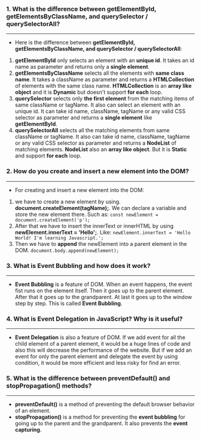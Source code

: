 ### 1. What is the difference between **getElementById, getElementsByClassName, and querySelector / querySelectorAll**?
---
- Here is the difference between **getElementById, getElementsByClassName, and querySelector / querySelectorAll**:
1. **getElementById** only selects an element with an **unique id**. It takes an id name as parameter and returns only a **single element**.
2. **getElementsByClassName** selects all the elements with **same class name**. It takes a className as parameter and returns a **HTMLCollection** of elements with the same class name. **HTMLCollection** is an **array like object** and it is **Dynamic** but doesn't support **for each** loop.
3. **querySelector** selects only **the first element** from the matching items of same className or tagName. It also can select an element with an unique id. It can take id name, className, tagName or any valid CSS selector as parameter and returns a **single element** like **getElementById**.
4. **querySelectorAll** selects all the matching elements from same className or tagName. It also can take id name, className, tagName or any valid CSS selector as parameter and returns a **NodeList** of matching elements. **NodeList** also an **array like object**. But it is **Static** and support **for each** loop.
### 2. How do you **create and insert a new element into the DOM**?
---
- For creating and insert a new element into the DOM:
1. we have to create a new element by using. **document.createElement(tagName);**. We can declare a variable and store the new element there. Such as: 
```const newElement = document.createElement('p');```
2. After that we have to insert the innerText or innerHTML by using **newElement.innerText = 'Hello';**. Like:
``` newElement.innerText = 'Hello World! I'm learning Javascript.'; ```
3. Then we have to **append** the newElement into a parent element in the DOM.
```document.body.append(newElement);```
### 3. What is **Event Bubbling** and how does it work?
---
- **Event Bubbling** is a feature of DOM. When an event happens, the event fist runs on the element itself. Then it goes up to the parent element. After that it goes up to the grandparent. At last it goes up to the window step by step. This is called **Event Bubbling**.
### 4. What is **Event Delegation** in JavaScript? Why is it useful?
---
- **Event Delegation** is also a feature of DOM. If we add event for all the child element of a parent element, it would be a huge lines of code and also this will decrease the performance of the website. But if we add an event for only the parent element and delegate the event by using condition, it would be more efficient and less risky for find an error.
### 5. What is the difference between **preventDefault() and stopPropagation()** methods?
---
- **preventDefault()** is a method of preventing the default browser behavior of an element.
- **stopPropagation()** is a method for preventing the **event bubbling** for going up to the parent and the grandparent. It also prevents the **event capturing**.